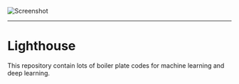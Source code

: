 
![Screenshot](https://github.com/VinayChaudhari1996/Lighthouse/blob/master/github.png)
___

# Lighthouse
This repository contain lots of boiler plate codes for machine learning and deep learning.
